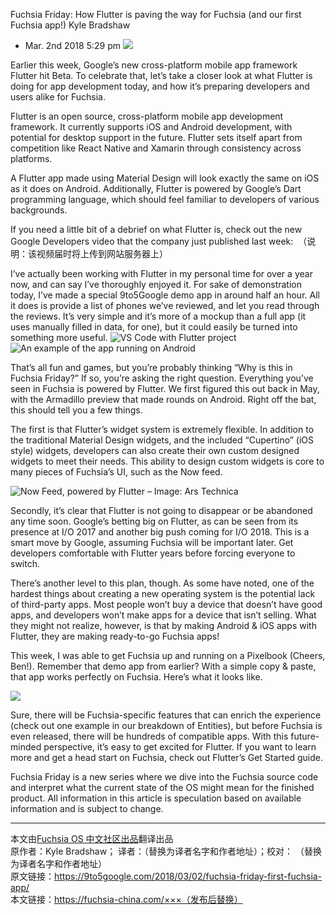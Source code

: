 
Fuchsia Friday: How Flutter is paving the way for Fuchsia (and our first Fuchsia app!)
Kyle Bradshaw
- Mar. 2nd 2018 5:29 pm
![](https://i0.wp.com/9to5google.com/wp-content/uploads/sites/4/2018/03/fuchsia-friday-flutter.png)

Earlier this week, Google’s new cross-platform mobile app framework Flutter hit Beta. To celebrate that, let’s take a closer look at what Flutter is doing for app development today, and how it’s preparing developers and users alike for Fuchsia. 
 
Flutter is an open source, cross-platform mobile app development framework. It currently supports iOS and Android development, with potential for desktop support in the future. Flutter sets itself apart from competition like React Native and Xamarin through consistency across platforms.

A Flutter app made using Material Design will look exactly the same on iOS as it does on Android. Additionally, Flutter is powered by Google’s Dart programming language, which should feel familiar to developers of various backgrounds.

If you need a little bit of a debrief on what Flutter is, check out the new Google Developers video that the company just published last week:
![]()
（说明：该视频届时将上传到网站服务器上）

I’ve actually been working with Flutter in my personal time for over a year now, and can say I’ve thoroughly enjoyed it. For sake of demonstration today, I’ve made a special 9to5Google demo app in around half an hour. All it does is provide a list of phones we’ve reviewed, and let you read through the reviews. It’s very simple and it’s more of a mockup than a full app (it uses manually filled in data, for one), but it could easily be turned into something more useful.
![VS Code with Flutter project](https://i0.wp.com/9to5google.com/wp-content/uploads/sites/4/2018/03/screenshot-from-2018-03-02-12-25-36.png)
![An example of the app running on Android](https://i2.wp.com/9to5google.com/wp-content/uploads/sites/4/2018/03/capture_2018-03-02-12-29-53.png)

That’s all fun and games, but you’re probably thinking “Why is this in Fuchsia Friday?” If so, you’re asking the right question. Everything you’ve seen in Fuchsia is powered by Flutter. We first figured this out back in May, with the Armadillo preview that made rounds on Android. Right off the bat, this should tell you a few things.

The first is that Flutter’s widget system is extremely flexible. In addition to the traditional Material Design widgets, and the included “Cupertino” (iOS style) widgets, developers can also create their own custom designed widgets to meet their needs. This ability to design custom widgets is core to many pieces of Fuchsia’s UI, such as the Now feed.

![Now Feed, powered by Flutter – Image: Ars Technica](https://9to5google.com/wp-content/uploads/sites/4/2018/03/google-fuchsia-1-2018-28-1440x1080.jpg)

Secondly, it’s clear that Flutter is not going to disappear or be abandoned any time soon. Google’s betting big on Flutter, as can be seen from its presence at I/O 2017 and another big push coming for I/O 2018. This is a smart move by Google, assuming Fuchsia will be important later. Get developers comfortable with Flutter years before forcing everyone to switch.

There’s another level to this plan, though. As some have noted, one of the hardest things about creating a new operating system is the potential lack of third-party apps. Most people won’t buy a device that doesn’t have good apps, and developers won’t make apps for a device that isn’t selling. What they might not realize, however, is that by making Android & iOS apps with Flutter, they are making ready-to-go Fuchsia apps!

This week, I was able to get Fuchsia up and running on a Pixelbook (Cheers, Ben!). Remember that demo app from earlier? With a simple copy & paste, that app works perfectly on Fuchsia. Here’s what it looks like.

![](https://9to5google.com/wp-content/uploads/sites/4/2018/03/20180302_173431.jpg)

Sure, there will be Fuchsia-specific features that can enrich the experience (check out one example in our breakdown of Entities), but before Fuchsia is even released, there will be hundreds of compatible apps. With this future-minded perspective, it’s easy to get excited for Flutter. If you want to learn more and get a head start on Fuchsia, check out Flutter’s Get Started guide.

Fuchsia Friday is a new series where we dive into the Fuchsia source code and interpret what the current state of the OS might mean for the finished product. All information in this article is speculation based on available information and is subject to change.
***
本文由[Fuchsia OS 中文社区出品](https://fuchsia-china.com)翻译出品               
原作者：Kyle Bradshaw； 译者：（替换为译者名字和作者地址）；校对： （替换为译者名字和作者地址）       
原文链接：https://9to5google.com/2018/03/02/fuchsia-friday-first-fuchsia-app/        
本文链接：https://fuchsia-china.com/×××（发布后替换）
